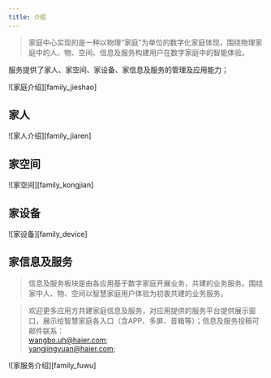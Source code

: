 ```yaml
---
title: 介绍
---
```


>家庭中心实现的是一种以物理“家庭”为单位的数字化家庭体现，围绕物理家庭中的人、物、空间、信息及服务构建用户在数字家庭中的智能体验。

服务提供了家人、家空间、家设备、家信息及服务的管理及应用能力；

![家庭介绍][family_jieshao]


## 家人
![家人介绍][family_jiaren]

## 家空间
![家空间][family_kongjian]

## 家设备
![家设备][family_device]

## 家信息及服务
>信息及服务板块是由各应用基于数字家庭开展业务，共建的业务服务。围绕家中人、物、空间以智慧家庭用户体验为初衷共建的业务服务。

> 欢迎更多应用方共建家庭信息及服务，对应用提供的服务平台提供展示窗口，展示给智慧家庭各入口（含APP、多屏、音箱等）；信息及服务投稿可邮件联系：  
wangbo.uh@haier.com;   
yangjingyuan@haier.com;

![家服务介绍][family_fuwu]



[^-^]:常用图片注释
[family_flow]:_media/_family/family_flow.png
[family_jieshao]:_media/_family/family_jieshao.png
[family_jiaren]:_media/_family/family_jiaren.png
[family_kongjian]:_media/_family/family_kongjian.png
[family_device]:_media/_family/family_device.png
[family_fuwu]:_media/_family/family_fuwu.png